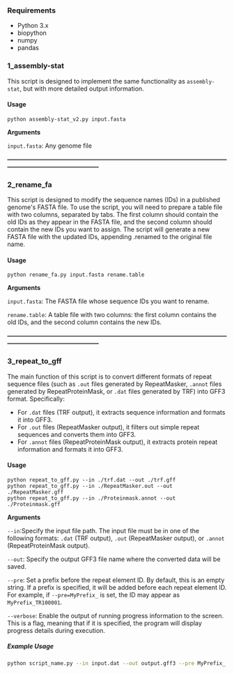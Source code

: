 ### Requirements

- Python 3.x
- biopython
- numpy
- pandas

### 1_assembly-stat

This script is designed to implement the same functionality as `assembly-stat`, but with more detailed output information. 

#### Usage

```shell
python assembly-stat_v2.py input.fasta
```

**Arguments**

`input.fasta`: Any genome file

**———————————————————————————————————————————————————**

### 2_rename_fa

This script is designed to modify the sequence names (IDs) in a published genome's FASTA file. To use the script, you will need to prepare a table file with two columns, separated by tabs. The first column should contain the old IDs as they appear in the FASTA file, and the second column should contain the new IDs you want to assign. The script will generate a new FASTA file with the updated IDs, appending .renamed to the original file name.

#### Usage

```shell
python rename_fa.py input.fasta rename.table
```

**Arguments**

`input.fasta`: The FASTA file whose sequence IDs you want to rename.

`rename.table`: A table file with two columns: the first column contains the old IDs, and the second column contains the new IDs.

**———————————————————————————————————————————————————**

### 3_repeat_to_gff

The main function of this script is to convert different formats of repeat sequence files (such as `.out` files generated by RepeatMasker, `.annot` files generated by RepeatProteinMask, or `.dat` files generated by TRF) into GFF3 format. Specifically:

- For `.dat` files (TRF output), it extracts sequence information and formats it into GFF3.
- For `.out` files (RepeatMasker output), it filters out simple repeat sequences and converts them into GFF3.
- For `.annot` files (RepeatProteinMask output), it extracts protein repeat information and formats it into GFF3.

#### Usage

```
python repeat_to_gff.py --in ./trf.dat --out ./trf.gff
python repeat_to_gff.py --in ./RepeatMasker.out --out ./RepeatMasker.gff
python repeat_to_gff.py --in ./Proteinmask.annot --out ./Proteinmask.gff
```

**Arguments**

`--in`:Specify the input file path. The input file must be in one of the following formats: `.dat` (TRF output), `.out` (RepeatMasker output), or `.annot` (RepeatProteinMask output).

`--out`: Specify the output GFF3 file name where the converted data will be saved.

`--pre`: Set a prefix before the repeat element ID. By default, this is an empty string. If a prefix is specified, it will be added before each repeat element ID. For example, if `--pre=MyPrefix_` is set, the ID may appear as `MyPrefix_TR100001`.

`--verbose`: Enable the output of running progress information to the screen. This is a flag, meaning that if it is specified, the program will display progress details during execution.

##### Example Usage

```bash
python script_name.py --in input.dat --out output.gff3 --pre MyPrefix_ --verbose
```
